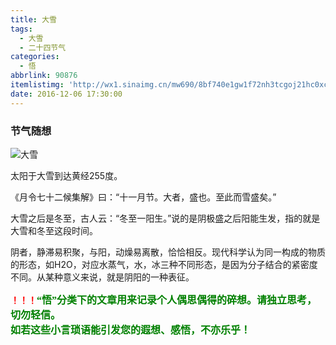 ```yaml
---
title: 大雪
tags:
  - 大雪
  - 二十四节气
categories:
  - 悟
abbrlink: 90876
itemlistimg: 'http://wx1.sinaimg.cn/mw690/8bf740e1gw1f72nh3tcgoj21hc0xc4qp.jpg'
date: 2016-12-06 17:30:00
---
```

### 节气随想

![大雪](http://wx1.sinaimg.cn/mw690/8bf740e1gw1f72nh3tcgoj21hc0xc4qp.jpg)

太阳于大雪到达黄经255度。  

《月令七十二候集解》曰：“十一月节。大者，盛也。至此而雪盛矣。”  

大雪之后是冬至，古人云：“冬至一阳生。”说的是阴极盛之后阳能生发，指的就是大雪和冬至这段时间。  

阴者，静滞易积聚，与阳，动燥易离散，恰恰相反。现代科学认为同一构成的物质的形态，如H2O，对应水蒸气，水，冰三种不同形态，是因为分子结合的紧密度不同。从某种意义来说，就是阴阳的一种表征。  


**<font color=red>！！！</font><font color=green face=微软雅黑 size=3>“悟”分类下的文章用来记录个人偶思偶得的碎想。请独立思考，切勿轻信。  
如若这些小言琐语能引发您的遐想、感悟，不亦乐乎！</font>**